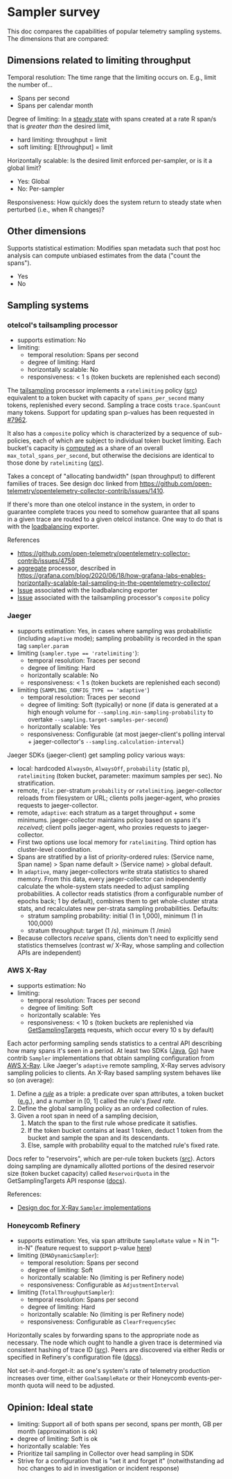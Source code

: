 # Sampler survey
This doc compares the capabilities of popular telemetry sampling systems. The dimensions that are compared:

## Dimensions related to limiting throughput

Temporal resolution: The time range that the limiting occurs on. E.g., limit the number of...
- Spans per second
- Spans per calendar month

Degree of limiting: In a [steady state](https://en.wikipedia.org/wiki/Steady_state) with spans created at a rate R span/s that is *greater than* the desired limit,
- hard limiting: throughput = limit
- soft limiting: E\[throughput\] = limit

Horizontally scalable: Is the desired limit enforced per-sampler, or is it a global limit?
- Yes: Global
- No: Per-sampler

Responsiveness: How quickly does the system return to steady state when perturbed (i.e., when R changes)?

## Other dimensions

Supports statistical estimation: Modifies span metadata such that post hoc analysis can compute unbiased estimates from the data ("count the spans").
- Yes
- No

## Sampling systems

### otelcol's tailsampling processor
- supports estimation: No
- limiting:
	- temporal resolution: Spans per second
	- degree of limiting: Hard
	- horizontally scalable: No
	- responsiveness: < 1 s (token buckets are replenished each second)

The [tailsampling](https://github.com/open-telemetry/opentelemetry-collector-contrib/tree/main/processor/tailsamplingprocessor) processor implements a `ratelimiting` policy ([src](https://github.com/open-telemetry/opentelemetry-collector-contrib/blob/v0.47.0/processor/tailsamplingprocessor/internal/sampling/rate_limiting.go#L44-L56)) equivalent to a token bucket with capacity of `spans_per_second` many tokens, replenished every second. Sampling a trace costs `trace.SpanCount` many tokens. Support for updating span p-values has been requested in [#7962](https://github.com/open-telemetry/opentelemetry-collector-contrib/issues/7962).

It also has a `composite` policy which is characterized by a sequence of sub-policies, each of which are subject to individual token bucket limiting. Each bucket's capacity is [computed](https://github.com/open-telemetry/opentelemetry-collector-contrib/blob/v0.47.0/processor/tailsamplingprocessor/composite_helper.go#L41-L55) as a share of an overall `max_total_spans_per_second`, but otherwise the decisions are identical to those done by `ratelimiting` ([src](https://github.com/open-telemetry/opentelemetry-collector-contrib/blob/v0.47.0/processor/tailsamplingprocessor/internal/sampling/composite.go#L89-L134)).

Takes a concept of "allocating bandwidth" (span throughput) to different families of traces. See design doc linked from https://github.com/open-telemetry/opentelemetry-collector-contrib/issues/1410.

If there's more than one otelcol instance in the system, in order to guarantee complete traces you need to somehow guarantee that all spans in a given trace are routed to a given otelcol instance. One way to do that is with the [loadbalancing](https://github.com/open-telemetry/opentelemetry-collector-contrib/tree/main/exporter/loadbalancingexporter) exporter.

References
- https://github.com/open-telemetry/opentelemetry-collector-contrib/issues/4758
- [aggregate](https://github.com/grafana/opentelemetry-collector/tree/scale-tail-sampling/processor/aggregateprocessor) processor, described in https://grafana.com/blog/2020/06/18/how-grafana-labs-enables-horizontally-scalable-tail-sampling-in-the-opentelemetry-collector/
- [Issue](https://github.com/open-telemetry/opentelemetry-collector/issues/1724) associated with the loadbalancing exporter
- [Issue](https://github.com/open-telemetry/opentelemetry-collector-contrib/issues/1410) associated with the tailsampling processor's `composite` policy

### Jaeger
- supports estimation: Yes, in cases where sampling was probabilistic (including `adaptive` mode); sampling probability is recorded in the span tag `sampler.param`
- limiting (`sampler.type == 'ratelimiting'`):
	- temporal resolution: Traces per second
	- degree of limiting: Hard
	- horizontally scalable: No
	- responsiveness: < 1 s (token buckets are replenished each second)
- limiting (`SAMPLING_CONFIG_TYPE == 'adaptive'`)
	- temporal resolution: Traces per second
	- degree of limiting: Soft (typically) or none (if data is generated at a high enough volume for `--sampling.min-sampling-probability` to overtake `--sampling.target-samples-per-second`)
	- horizontally scalable: Yes
	- responsiveness: Configurable (at most jaeger-client's polling interval + jaeger-collector's `--sampling.calculation-interval`)

Jaeger SDKs (jaeger-client) get sampling policy various ways:
- local: hardcoded `AlwaysOn`, `AlwaysOff`, `probability` (static p), `ratelimiting` (token bucket, parameter: maximum samples per sec). No stratification.
- remote, `file`: per-stratum `probability` or `ratelimiting`. jaeger-collector reloads from filesystem or URL; clients polls jaeger-agent, who proxies requests to jaeger-collector.
- remote, `adaptive`: each stratum as a target throughput + some minimums. jaeger-collector maintains policy based on spans it's *received*; client polls jaeger-agent, who proxies requests to jaeger-collector.
- First two options use local memory for `ratelimiting`. Third option has cluster-level coordination.
- Spans are stratified by a list of priority-ordered rules: (Service name, Span name) > Span name default > (Service name) > global default.
- In `adaptive`, many jaeger-collectors write strata statistics to shared memory. From this data, every jaeger-collector can independently calculate the whole-system stats needed to adjust sampling probabilities. A collector reads statistics (from a configurable number of epochs back; 1 by default), combines them to get whole-cluster strata stats, and recalculates new per-strata sampling probabilities. Defaults:
	- stratum sampling probability: initial (1 in 1,000), minimum (1 in 100,000)
	- stratum throughput: target (1 /s), minimum (1 /min)
- Because collectors *receive* spans, clients don't need to explicitly send statistics themselves (contrast w/ X-Ray, whose sampling and collection APIs are independent)

### AWS X-Ray
- supports estimation: No
- limiting:
	- temporal resolution: Traces per second
	- degree of limiting: Soft
	- horizontally scalable: Yes
	- responsiveness: < 10 s (token buckets are replenished via [GetSamplingTargets](https://docs.aws.amazon.com/xray/latest/devguide/xray-api-sampling.html) requests, which occur every 10 s by default)

Each actor performing sampling sends statistics to a central API describing how many spans it's seen in a period. At least two SDKs ([Java](https://github.com/open-telemetry/opentelemetry-java-contrib/tree/1474dff9d906328169f40b428d1816e7f9c57985/aws-xray), [Go](https://github.com/open-telemetry/opentelemetry-go-contrib/tree/a47b4d31dd6ae604fe4cb41747979b5dd01adc65/samplers/aws/xray)) have contrib `Sampler` implementations that obtain sampling configuration from [AWS X-Ray](https://github.com/awsdocs/aws-xray-developer-guide/blob/bbe425fbcefc3b8939b666100cfc0e23707e5c45/doc-source/xray-console-sampling.md#sampling-rule-options). Like Jaeger's `adaptive` remote sampling, X-Ray serves advisory sampling policies to clients. An X-Ray based sampling system behaves like so (on average):
1. Define a *[rule](https://docs.aws.amazon.com/xray/latest/api/API_SamplingRule.html)* as a triple: a predicate over span attributes, a token bucket ([e.g.](https://github.com/open-telemetry/opentelemetry-java-contrib/blob/42818333e243682bb50e510f4f91381016f61f71/aws-xray/src/main/java/io/opentelemetry/contrib/awsxray/SamplingRuleApplier.java#L272)), and a number in \[0, 1\] called the rule's *fixed rate.*
2. Define the global sampling policy as an ordered collection of rules.
3. Given a root span in need of a sampling decision,
	1. Match the span to the first rule whose predicate it satisfies.
	2. If the token bucket contains at least 1 token, deduct 1 token from the bucket and sample the span and its descendants.
	3. Else, sample with probability equal to the matched rule's fixed rate.

Docs refer to "reservoirs", which are per-rule token buckets ([src](https://github.com/open-telemetry/opentelemetry-java-contrib/blob/42818333e243682bb50e510f4f91381016f61f71/aws-xray/src/main/java/io/opentelemetry/contrib/awsxray/SamplingRuleApplier.java#L272)). Actors doing sampling are dynamically allotted portions of the desired reservoir size (token bucket capacity) called `ReservoirQuota` in the GetSamplingTargets API response ([docs](https://docs.aws.amazon.com/xray/latest/devguide/xray-api-sampling.html)).

References:
- [Design doc for X-Ray `Sampler` implementations](https://docs.google.com/document/d/11V1CDr6eLoMq_3cK1bUm0GzYEyhEiI_83QEJMUFfu9g/edit#)

### Honeycomb Refinery
- supports estimation: Yes, via span attribute `SampleRate` value = N in "1-in-N" (feature request to support p-value [here](https://github.com/honeycombio/husky/issues/77))
- limiting (`EMADynamicSampler`):
	- temporal resolution: Spans per second
	- degree of limiting: Soft
	- horizontally scalable: No (limiting is per Refinery node)
	- responsiveness: Configurable as `AdjustmentInterval`
- limiting (`TotalThroughputSampler`):
	- temporal resolution: Spans per second
	- degree of limiting: Hard
	- horizontally scalable: No (limiting is per Refinery node)
	- responsiveness: Configurable as `ClearFrequencySec`

Horizontally scales by forwarding spans to the appropriate node as necessary. The node which ought to handle a given trace is determined via consistent hashing of trace ID ([src](https://github.com/honeycombio/refinery/blob/v1.14.0/route/route.go#L443-L444)). Peers are discovered via either Redis or specified in Refinery's configuration file ([docs](https://docs.honeycomb.io/manage-data-volume/refinery/configuration/#peer-management)).

Not set-it-and-forget-it: as one's system's rate of telemetry production increases over time, either `GoalSampleRate` or their Honeycomb events-per-month quota will need to be adjusted.

## Opinion: Ideal state
- limiting: Support all of both spans per second, spans per month, GB per month (approximation is ok)
- degree of limiting: Soft is ok
- horizontally scalable: Yes
- Prioritize tail sampling in Collector over head sampling in SDK
- Strive for a configuration that is "set it and forget it" (notwithstanding ad hoc changes to aid in investigation or incident response)